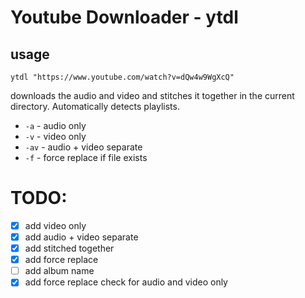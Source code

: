 # Youtube Downloader - ytdl

## usage
```shell
ytdl "https://www.youtube.com/watch?v=dQw4w9WgXcQ"
```
downloads the audio and video and stitches it together in the current directory. Automatically detects playlists.

- `-a` - audio only
- `-v` - video only
- `-av` - audio + video separate
- `-f` - force replace if file exists

# TODO:
- [x] add video only
- [x] add audio + video separate
- [x] add stitched together
- [x] add force replace
- [ ] add album name
- [x] add force replace check for audio and video only